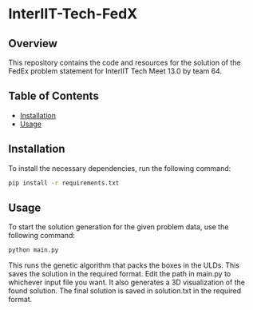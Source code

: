 # InterIIT-Tech-FedX

## Overview
This repository contains the code and resources for the solution of the FedEx problem statement for InterIIT Tech Meet 13.0 by team 64. 

## Table of Contents
- [Installation](#installation)
- [Usage](#usage)

## Installation
To install the necessary dependencies, run the following command:
```bash
pip install -r requirements.txt
```

## Usage
To start the solution generation for the given problem data, use the following command:
```bash
python main.py
```
This runs the genetic algorithm that packs the boxes in the ULDs. This saves the solution in the required format. Edit the path in main.py to whichever input file you want. It also generates a 3D visualization of the found solution. The final solution is saved in solution.txt in the required format.
